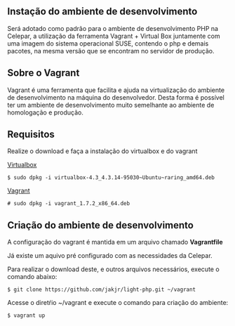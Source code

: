 ## Instação do ambiente de desenvolvimento

Será adotado como padrão para o ambiente de desenvolvimento PHP na Celepar, a utilização da ferramenta Vagrant + Virtual Box juntamente com uma imagem do sistema operacional SUSE, contendo o php e demais pacotes, na mesma versão que se encontram no servidor de produção.

## Sobre o Vagrant

Vagrant é uma ferramenta que facilita e ajuda na virtualização do ambiente de desenvolvimento na máquina do desenvolvedor.
Desta forma é possível ter um ambiente de desenvolvimento muito semelhante ao ambiente de homologação e produção.

## Requisitos

Realize o download e faça a instalação do virtualbox e do vagrant

[Virtualbox](http://trac.gic.celepar.parana/trac/pinhao/attachment/wiki/Vagrant/virtualbox-4.3_4.3.14-95030~Ubuntu~raring_amd64.deb)

    $ sudo dpkg -i virtualbox-4.3_4.3.14-95030~Ubuntu~raring_amd64.deb

[Vagrant](http://trac.gic.celepar.parana/trac/pinhao/raw-attachment/wiki/Vagrant/vagrant_1.7.2_x86_64.deb)

    # sudo dpkg -i vagrant_1.7.2_x86_64.deb
    

## Criação do ambiente de desenvolvimento

A configuração do vagrant é mantida em um arquivo chamado **Vagrantfile**

Já existe um aquivo pré configurado com as necessidades da Celepar.

Para realizar o download deste, e outros arquivos necessários, execute o comando abaixo:

    $ git clone https://github.com/jakjr/light-php.git ~/vagrant
    
Acesse o diretŕio ~/vagrant e execute o comando para criação do ambiente:

    $ vagrant up